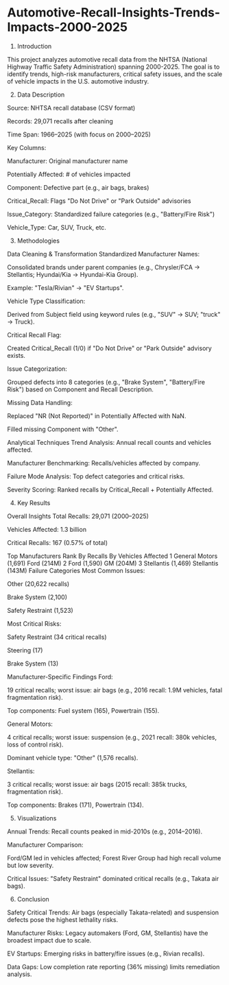 # Automotive-Recall-Insights-Trends-Impacts-2000-2025
1. Introduction


This project analyzes automotive recall data from the NHTSA (National Highway Traffic Safety Administration) spanning 2000-2025. The goal is to identify trends, high-risk manufacturers, critical safety issues, and the scale of vehicle impacts in the U.S. automotive industry.

2. Data Description
   

Source: NHTSA recall database (CSV format)

Records: 29,071 recalls after cleaning

Time Span: 1966–2025 (with focus on 2000–2025)

Key Columns:

Manufacturer: Original manufacturer name

Potentially Affected: # of vehicles impacted

Component: Defective part (e.g., air bags, brakes)

Critical_Recall: Flags "Do Not Drive" or "Park Outside" advisories

Issue_Category: Standardized failure categories (e.g., "Battery/Fire Risk")

Vehicle_Type: Car, SUV, Truck, etc.

3. Methodologies

   
Data Cleaning & Transformation
Standardized Manufacturer Names:

Consolidated brands under parent companies (e.g., Chrysler/FCA → Stellantis; Hyundai/Kia → Hyundai-Kia Group).

Example: "Tesla/Rivian" → "EV Startups".

Vehicle Type Classification:

Derived from Subject field using keyword rules (e.g., "SUV" → SUV; "truck" → Truck).

Critical Recall Flag:

Created Critical_Recall (1/0) if "Do Not Drive" or "Park Outside" advisory exists.

Issue Categorization:

Grouped defects into 8 categories (e.g., "Brake System", "Battery/Fire Risk") based on Component and Recall Description.

Missing Data Handling:

Replaced "NR (Not Reported)" in Potentially Affected with NaN.

Filled missing Component with "Other".

Analytical Techniques
Trend Analysis: Annual recall counts and vehicles affected.

Manufacturer Benchmarking: Recalls/vehicles affected by company.

Failure Mode Analysis: Top defect categories and critical risks.

Severity Scoring: Ranked recalls by Critical_Recall + Potentially Affected.

4. Key Results


Overall Insights
Total Recalls: 29,071 (2000–2025)

Vehicles Affected: 1.3 billion

Critical Recalls: 167 (0.57% of total)

Top Manufacturers
Rank	By Recalls	By Vehicles Affected
1	General Motors (1,691)	Ford (214M)
2	Ford (1,590)	GM (204M)
3	Stellantis (1,469)	Stellantis (143M)
Failure Categories
Most Common Issues:

Other (20,622 recalls)

Brake System (2,100)

Safety Restraint (1,523)

Most Critical Risks:

Safety Restraint (34 critical recalls)

Steering (17)

Brake System (13)

Manufacturer-Specific Findings
Ford:

19 critical recalls; worst issue: air bags (e.g., 2016 recall: 1.9M vehicles, fatal fragmentation risk).

Top components: Fuel system (165), Powertrain (155).

General Motors:

4 critical recalls; worst issue: suspension (e.g., 2021 recall: 380k vehicles, loss of control risk).

Dominant vehicle type: "Other" (1,576 recalls).

Stellantis:

3 critical recalls; worst issue: air bags (2015 recall: 385k trucks, fragmentation risk).

Top components: Brakes (171), Powertrain (134).

5. Visualizations


Annual Trends: Recall counts peaked in mid-2010s (e.g., 2014–2016).

Manufacturer Comparison:

Ford/GM led in vehicles affected; Forest River Group had high recall volume but low severity.

Critical Issues: "Safety Restraint" dominated critical recalls (e.g., Takata air bags).

6. Conclusion


Safety Critical Trends: Air bags (especially Takata-related) and suspension defects pose the highest lethality risks.

Manufacturer Risks: Legacy automakers (Ford, GM, Stellantis) have the broadest impact due to scale.

EV Startups: Emerging risks in battery/fire issues (e.g., Rivian recalls).

Data Gaps: Low completion rate reporting (36% missing) limits remediation analysis.
